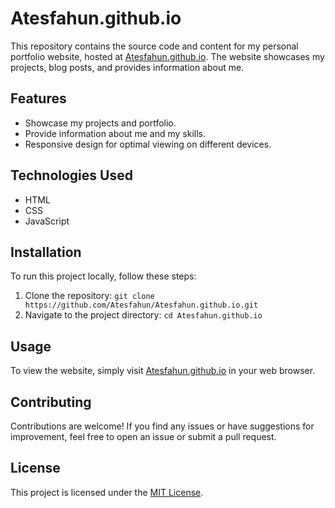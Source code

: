 # Atesfahun.github.io

This repository contains the source code and content for my personal portfolio website, hosted at [Atesfahun.github.io](https://Atesfahun.github.io). The website showcases my projects, blog posts, and provides information about me.

## Features

- Showcase my projects and portfolio.
- Provide information about me and my skills.
- Responsive design for optimal viewing on different devices.

## Technologies Used

- HTML
- CSS
- JavaScript

## Installation

To run this project locally, follow these steps:

1. Clone the repository: `git clone https://github.com/Atesfahun/Atesfahun.github.io.git`
2. Navigate to the project directory: `cd Atesfahun.github.io`

## Usage

To view the website, simply visit [Atesfahun.github.io](https://Atesfahun.github.io) in your web browser.

## Contributing

Contributions are welcome! If you find any issues or have suggestions for improvement, feel free to open an issue or submit a pull request.

## License

This project is licensed under the [MIT License](LICENSE).
